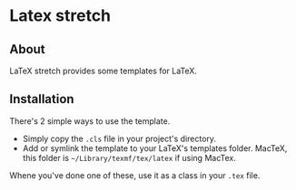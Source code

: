 # Latex stretch
## About

LaTeX stretch provides some templates for LaTeX.

## Installation

There's 2 simple ways to use the template.

* Simply copy the `.cls` file in your project's directory.
* Add or symlink the template to your LaTeX's templates folder. MacTeX, this folder is `~/Library/texmf/tex/latex` if using MacTex.

Whene you've done one of these, use it as a class in your `.tex` file.
